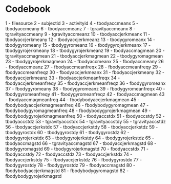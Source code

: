 Codebook
========================================================

1 - filesource
2 - subjectid
3 - activityid
4 - tbodyaccmeanx
5 - tbodyaccmeany
6 - tbodyaccmeanz
7 - tgravityaccmeanx
8 - tgravityaccmeany
9 - tgravityaccmeanz
10 - tbodyaccjerkmeanx
11 - tbodyaccjerkmeany
12 - tbodyaccjerkmeanz
13 - tbodygyromeanx
14 - tbodygyromeany
15 - tbodygyromeanz
16 - tbodygyrojerkmeanx
17 - tbodygyrojerkmeany
18 - tbodygyrojerkmeanz
19 - tbodyaccmagmean
20 - tgravityaccmagmean
21 - tbodyaccjerkmagmean
22 - tbodygyromagmean
23 - tbodygyrojerkmagmean
24 - fbodyaccmeanx
25 - fbodyaccmeany
26 - fbodyaccmeanz
27 - fbodyaccmeanfreqx
28 - fbodyaccmeanfreqy
29 - fbodyaccmeanfreqz
30 - fbodyaccjerkmeanx
31 - fbodyaccjerkmeany
32 - fbodyaccjerkmeanz
33 - fbodyaccjerkmeanfreqx
34 - fbodyaccjerkmeanfreqy
35 - fbodyaccjerkmeanfreqz
36 - fbodygyromeanx
37 - fbodygyromeany
38 - fbodygyromeanz
39 - fbodygyromeanfreqx
40 - fbodygyromeanfreqy
41 - fbodygyromeanfreqz
42 - fbodyaccmagmean
43 - fbodyaccmagmeanfreq
44 - fbodybodyaccjerkmagmean
45 - fbodybodyaccjerkmagmeanfreq
46 - fbodybodygyromagmean
47 - fbodybodygyromagmeanfreq
48 - fbodybodygyrojerkmagmean
49 - fbodybodygyrojerkmagmeanfreq
50 - tbodyaccstdx
51 - tbodyaccstdy
52 - tbodyaccstdz
53 - tgravityaccstdx
54 - tgravityaccstdy
55 - tgravityaccstdz
56 - tbodyaccjerkstdx
57 - tbodyaccjerkstdy
58 - tbodyaccjerkstdz
59 - tbodygyrostdx
60 - tbodygyrostdy
61 - tbodygyrostdz
62 - tbodygyrojerkstdx
63 - tbodygyrojerkstdy
64 - tbodygyrojerkstdz
65 - tbodyaccmagstd
66 - tgravityaccmagstd
67 - tbodyaccjerkmagstd
68 - tbodygyromagstd
69 - tbodygyrojerkmagstd
70 - fbodyaccstdx
71 - fbodyaccstdy
72 - fbodyaccstdz
73 - fbodyaccjerkstdx
74 - fbodyaccjerkstdy
75 - fbodyaccjerkstdz
76 - fbodygyrostdx
77 - fbodygyrostdy
78 - fbodygyrostdz
79 - fbodyaccmagstd
80 - fbodybodyaccjerkmagstd
81 - fbodybodygyromagstd
82 - fbodybodygyrojerkmagstd